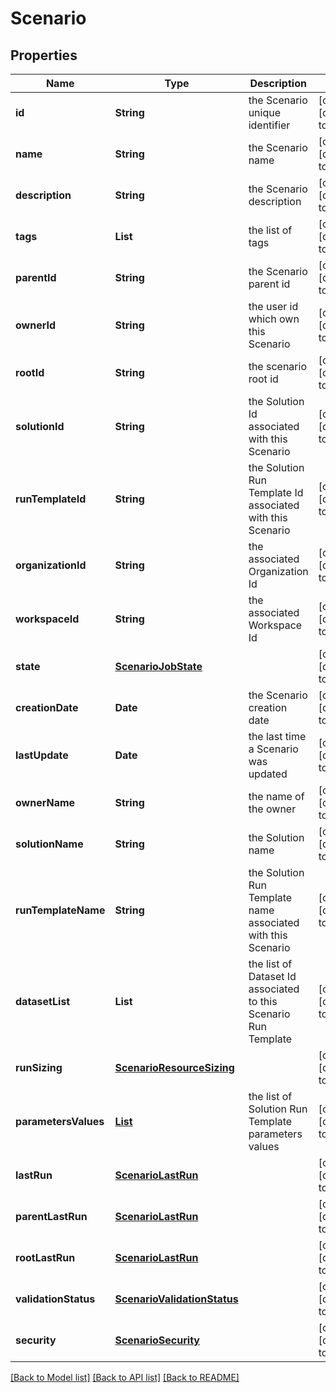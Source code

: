 # Scenario
## Properties

Name | Type | Description | Notes
------------ | ------------- | ------------- | -------------
**id** | **String** | the Scenario unique identifier | [optional] [default to null]
**name** | **String** | the Scenario name | [optional] [default to null]
**description** | **String** | the Scenario description | [optional] [default to null]
**tags** | **List** | the list of tags | [optional] [default to null]
**parentId** | **String** | the Scenario parent id | [optional] [default to null]
**ownerId** | **String** | the user id which own this Scenario | [optional] [default to null]
**rootId** | **String** | the scenario root id | [optional] [default to null]
**solutionId** | **String** | the Solution Id associated with this Scenario | [optional] [default to null]
**runTemplateId** | **String** | the Solution Run Template Id associated with this Scenario | [optional] [default to null]
**organizationId** | **String** | the associated Organization Id | [optional] [default to null]
**workspaceId** | **String** | the associated Workspace Id | [optional] [default to null]
**state** | [**ScenarioJobState**](ScenarioJobState.md) |  | [optional] [default to null]
**creationDate** | **Date** | the Scenario creation date | [optional] [default to null]
**lastUpdate** | **Date** | the last time a Scenario was updated | [optional] [default to null]
**ownerName** | **String** | the name of the owner | [optional] [default to null]
**solutionName** | **String** | the Solution name | [optional] [default to null]
**runTemplateName** | **String** | the Solution Run Template name associated with this Scenario | [optional] [default to null]
**datasetList** | **List** | the list of Dataset Id associated to this Scenario Run Template | [optional] [default to null]
**runSizing** | [**ScenarioResourceSizing**](ScenarioResourceSizing.md) |  | [optional] [default to null]
**parametersValues** | [**List**](ScenarioRunTemplateParameterValue.md) | the list of Solution Run Template parameters values | [optional] [default to null]
**lastRun** | [**ScenarioLastRun**](ScenarioLastRun.md) |  | [optional] [default to null]
**parentLastRun** | [**ScenarioLastRun**](ScenarioLastRun.md) |  | [optional] [default to null]
**rootLastRun** | [**ScenarioLastRun**](ScenarioLastRun.md) |  | [optional] [default to null]
**validationStatus** | [**ScenarioValidationStatus**](ScenarioValidationStatus.md) |  | [optional] [default to null]
**security** | [**ScenarioSecurity**](ScenarioSecurity.md) |  | [optional] [default to null]

[[Back to Model list]](../README.md#documentation-for-models) [[Back to API list]](../README.md#documentation-for-api-endpoints) [[Back to README]](../README.md)

